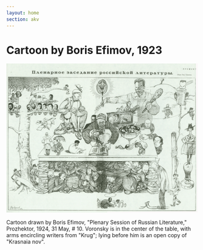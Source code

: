 ```yaml
---
layout: home
section: akv
---
```

# Cartoon by Boris Efimov, 1923
![](../Images/Cartoons/Efimov23o.jpg)

Cartoon drawn by Boris Efimov, &quot;Plenary Session of Russian Literature,&quot; Prozhektor, 1924, 31 May, # 10. Voronsky is in the center of the table, with arms encircling writers from &quot;Krug&quot;; lying before him is an open copy of &quot;Krasnaia nov&quot;.